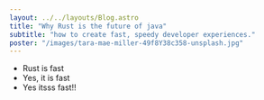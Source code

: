 ```yaml
---
layout: ../../layouts/Blog.astro
title: "Why Rust is the future of java"
subtitle: "how to create fast, speedy developer experiences."
poster: "/images/tara-mae-miller-49f8Y38c358-unsplash.jpg"
---
```


- Rust is fast
- Yes, it is fast
- Yes itsss fast!!